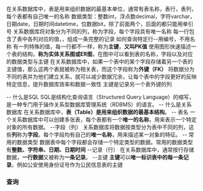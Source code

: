 在关系数据库中，表是用来组织数据的最基本单位，通常有表名称，表行，表列，每个表都有自己唯一的名称
数据类型：整数int，浮点数decimal，字符varchar，日期date，日期时间datetime，位数据bit，除了前面两个，后面的都只能用单引号
关系数据库将对象分为不同的列，称为字段，每个字段具有唯一名称
每一行包含了表中各列对应的值，，组成一条完整的记录
如何查询特定行--用编号，不用名称
有一列特殊的值，每一行都不一样，称为**主键**，**又叫PK值**
使用图形快速描述一个表的结构，**称为实体关系图或ER图**，在图中可以看到表的名称，字段以及对应的数据类型与主键
在关系数据库中，如果一个表中的某个字段存储着另一个表的主键值，那么这两个表就被称为相关表，而这个字段称为**外键（FK）**
将数据分为不同的表并为他们建立关系，就可以减少数据冗余，让每个表中的字段更好的反映特定信息，提升数据库效率和数据一致性
主键是记录另一个表外键的列


-- 什么是SQL
SQL是结构化查询语言（Structured Query Language）的缩写，是一种专门用于操作关系型数据库管理系统（RDBMS）的语言。
-- 什么是关系数据库
在关系数据库中，**表（Table）**是用来组织数据的**最基本结构**。
-- 表名
一个关系数据库中可以创建多张表，每个表都有一个**唯一的名称**，用来表示一个特定对象的所有数据。
--字段（列）
关系数据库将数据按类型分为表中不同的列，这些**列**称为**字段**。每个字段均有自己的**唯一名称**，用来描述某一对象的特征。
-- 常用的数据类型
数据表中每个字段都会存储一个特定类型的数据。常用的数据类型有**整数、字符串、日期、日期时间**
--记录（行）
在关系数据库中，通常按行存储数据，**一行数据**又被称为**一条记录**。
--主键
**主键**可以**唯一标识表中的每一条记录**，例如公安使用身份证号作为公民信息表的主键
### 查询

<!--stackedit_data:
eyJoaXN0b3J5IjpbLTIyMzIwOTU0OSwxNjAyMjIzMDMsLTIxMz
g0MjQ5MjQsMTA2NTUzMzY4N119
-->